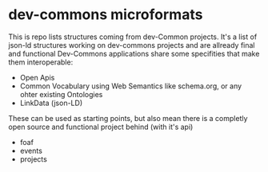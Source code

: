 dev-commons microformats
===========

This is repo lists structures coming from dev-Common projects.
It's a list of json-ld structures working on dev-commons projects and are allready final and functional 
Dev-Commons applications share some specifities that make them interoperable: 
- Open Apis
- Common Vocabulary using Web Semantics like schema.org, or any ohter existing Ontologies
- LinkData (json-LD)

These can be used as starting points, 
but also mean there is a completly open source and functional project behind  (with it's api)

- foaf
- events
- projects

